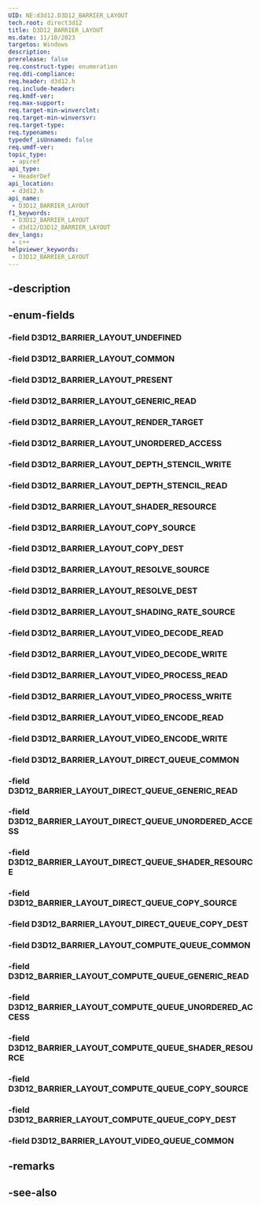 ```yaml
---
UID: NE:d3d12.D3D12_BARRIER_LAYOUT
tech.root: direct3d12
title: D3D12_BARRIER_LAYOUT
ms.date: 11/10/2023
targetos: Windows
description: 
prerelease: false
req.construct-type: enumeration
req.ddi-compliance: 
req.header: d3d12.h
req.include-header: 
req.kmdf-ver: 
req.max-support: 
req.target-min-winverclnt: 
req.target-min-winversvr: 
req.target-type: 
req.typenames: 
typedef_isUnnamed: false
req.umdf-ver: 
topic_type:
 - apiref
api_type:
 - HeaderDef
api_location:
 - d3d12.h
api_name:
 - D3D12_BARRIER_LAYOUT
f1_keywords:
 - D3D12_BARRIER_LAYOUT
 - d3d12/D3D12_BARRIER_LAYOUT
dev_langs:
 - c++
helpviewer_keywords:
 - D3D12_BARRIER_LAYOUT
---
```


## -description

## -enum-fields

### -field D3D12_BARRIER_LAYOUT_UNDEFINED

### -field D3D12_BARRIER_LAYOUT_COMMON

### -field D3D12_BARRIER_LAYOUT_PRESENT

### -field D3D12_BARRIER_LAYOUT_GENERIC_READ

### -field D3D12_BARRIER_LAYOUT_RENDER_TARGET

### -field D3D12_BARRIER_LAYOUT_UNORDERED_ACCESS

### -field D3D12_BARRIER_LAYOUT_DEPTH_STENCIL_WRITE

### -field D3D12_BARRIER_LAYOUT_DEPTH_STENCIL_READ

### -field D3D12_BARRIER_LAYOUT_SHADER_RESOURCE

### -field D3D12_BARRIER_LAYOUT_COPY_SOURCE

### -field D3D12_BARRIER_LAYOUT_COPY_DEST

### -field D3D12_BARRIER_LAYOUT_RESOLVE_SOURCE

### -field D3D12_BARRIER_LAYOUT_RESOLVE_DEST

### -field D3D12_BARRIER_LAYOUT_SHADING_RATE_SOURCE

### -field D3D12_BARRIER_LAYOUT_VIDEO_DECODE_READ

### -field D3D12_BARRIER_LAYOUT_VIDEO_DECODE_WRITE

### -field D3D12_BARRIER_LAYOUT_VIDEO_PROCESS_READ

### -field D3D12_BARRIER_LAYOUT_VIDEO_PROCESS_WRITE

### -field D3D12_BARRIER_LAYOUT_VIDEO_ENCODE_READ

### -field D3D12_BARRIER_LAYOUT_VIDEO_ENCODE_WRITE

### -field D3D12_BARRIER_LAYOUT_DIRECT_QUEUE_COMMON

### -field D3D12_BARRIER_LAYOUT_DIRECT_QUEUE_GENERIC_READ

### -field D3D12_BARRIER_LAYOUT_DIRECT_QUEUE_UNORDERED_ACCESS

### -field D3D12_BARRIER_LAYOUT_DIRECT_QUEUE_SHADER_RESOURCE

### -field D3D12_BARRIER_LAYOUT_DIRECT_QUEUE_COPY_SOURCE

### -field D3D12_BARRIER_LAYOUT_DIRECT_QUEUE_COPY_DEST

### -field D3D12_BARRIER_LAYOUT_COMPUTE_QUEUE_COMMON

### -field D3D12_BARRIER_LAYOUT_COMPUTE_QUEUE_GENERIC_READ

### -field D3D12_BARRIER_LAYOUT_COMPUTE_QUEUE_UNORDERED_ACCESS

### -field D3D12_BARRIER_LAYOUT_COMPUTE_QUEUE_SHADER_RESOURCE

### -field D3D12_BARRIER_LAYOUT_COMPUTE_QUEUE_COPY_SOURCE

### -field D3D12_BARRIER_LAYOUT_COMPUTE_QUEUE_COPY_DEST

### -field D3D12_BARRIER_LAYOUT_VIDEO_QUEUE_COMMON

## -remarks

## -see-also

